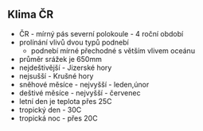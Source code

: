 ## Klima ČR

- ČR - mírný pás severní polokoule - 4 roční období
- prolínání vlivů dvou typů podnebí
  - podnebí mírné přechodné s větším vlivem oceánu
- průměr srážek je 650mm
- nejdeštivější - Jizerské hory
- nejsušší - Krušné hory
- sněhové měsíce - nejvyšší - leden,únor
- deštivé měsíce - nejvyšší - červenec
- letní den je teplota přes 25C
- tropický den - 30C
- tropická noc - přes 20C